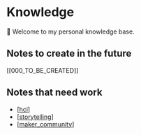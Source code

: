 # Knowledge

👋 Welcome to my personal knowledge base.

## Notes to create in the future

[[000_TO_BE_CREATED]]

## Notes that need work

- [[hci]]
- [[storytelling]]
- [[maker_community]]

[//begin]: # "Autogenerated link references for markdown compatibility"
[hci]: hci "Human-Computer-Interaction"
[storytelling]: storytelling "Storytelling"
[maker_community]: maker_community "Maker Community"
[//end]: # "Autogenerated link references"